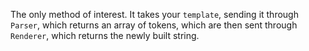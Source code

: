 The only method of interest. It takes your ```template```, sending it through ```Parser```, which returns an array of tokens,
which are then sent through ```Renderer```, which returns the newly built string.